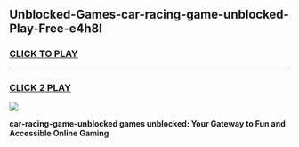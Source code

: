 
## Unblocked-Games-car-racing-game-unblocked-Play-Free-e4h8l
<h3>
<a href="https://premium76.site?title=car-racing-game-unblocked&ref=18A1">CLICK TO PLAY</a></h3>
<hr>

<h3>
<a href="https://premium76.site?title=car-racing-game-unblocked&ref=18A1">CLICK 2 PLAY</a>
  
</h3>

<a href="https://premium76.site?title=car-racing-game-unblocked&ref=18A1"><img src="https://clearcache.store/games.png"></a>


**car-racing-game-unblocked games unblocked: Your Gateway to Fun and Accessible Online Gaming**
